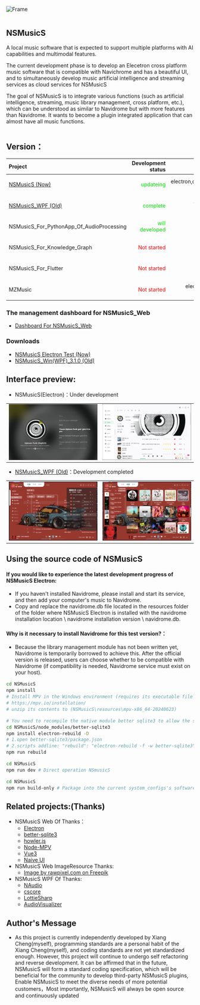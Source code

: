 ![Frame](https://github.com/Super-Badmen-Viper/NSMusicS/assets/83256054/97cd54e8-e0e4-4671-8a93-93cc94f74a91)
<div style="display: flex; align-items: center;">
    <div>
        <h2>NSMusicS</h2>
        <p>
            A local music software that is expected to support multiple platforms with AI capabilities and multimodal features.<br>
        </p>
        <p>
            The current development phase is to develop an Elecetron cross platform music software that is compatible with Navichrome and has a beautiful UI, and to simultaneously develop music artificial intelligence and streaming services as cloud services for NSMusicS
        </p>
        <p>
            The goal of NSMusicS is to integrate various functions (such as artificial intelligence, streaming, music library management, cross platform, etc.), which can be understood as similar to Navidrome but with more features than Navidrome. It wants to become a plugin integrated application that can almost have all music functions.
        </p>
    </div>
</div>



## Version：
| Project   | Development status | Technology Framework     | Author/Copyright Owner | Operating systems         | LICENSE          |  Software positioning |
| :-----    | ----:              | ----:                    | ----:             | :----:                    | :----:                    | :----:                    |
| [NSMusicS (Now)](https://github.com/Super-Badmen-Viper/NSMusicS)   |<font color="#00dd00">updateing</font>             | electron,docker,vue,nodejs,ts,vite,sqlite  [![My Skills](https://skillicons.dev/icons?i=electron,docker,vue,nodejs,ts,vite,sqlite)](https://skillicons.dev)  | [Xiang Cheng](https://github.com/Super-Badmen-Viper)  | (Windows,Linux(ubuntu+,Docker),MacOS,Android11++,IOS) Based on the Chrome kernel    | A-GPL 3.0 | Open source + Commercial | 
| [NSMusicS_WPF (Old)](https://github.com/Super-Badmen-Viper/NSMusicS_WPF)   |<font color="#00dd00">complete</font> | dotnet8(wpf),cs,window,sqlite [![My Skills](https://skillicons.dev/icons?i=dotnet,cs,windows,sqlite)](https://skillicons.dev)           | [Xiang Cheng](https://github.com/Super-Badmen-Viper)   | (Windows10++)             | A-GPL 3.0 | Open source + Commercial | 
| NSMusicS_For_PythonApp_Of_AudioProcessing   |<font color="#00dd00">will developed</font>             | pytorch,py [![My Skills](https://skillicons.dev/icons?i=pytorch,py)](https://skillicons.dev)  | [Xiang Cheng](https://github.com/Super-Badmen-Viper)  |    python    | Apache License 2.0 | Open source | 
| NSMusicS_For_Knowledge_Graph   |<font color="#FF0000">Not started</font>|  NebulaGraph / Neo4j <image width="200" src="https://www-cdn.nebula-graph.io/nebula-website-5.0/images/logo.png"/>      | [Xiang Cheng](https://github.com/Super-Badmen-Viper)   | (Windows10++/Linux)             | A-GPL 3.0 | Open source + Commercial | 
| NSMusicS_For_Flutter   |<font color="#FF0000">Not started</font>    | flutter,dart  [![My Skills](https://skillicons.dev/icons?i=flutter,dart)](https://skillicons.dev)    | [Xiang Cheng](https://github.com/Super-Badmen-Viper)   | (Windows10++,Linux(ubuntu+,群晖Nas+Docker),MacOS,Android11++,IOS) | A-GPL 3.0 | Open source + Commercial | 
| MZMusic   |<font color="#FF0000">Not started</font>             | electron,docker,vue,nodejs,ts,vite  [![My Skills](https://skillicons.dev/icons?i=electron,docker,vue,nodejs,ts,vite)](https://skillicons.dev)  | [MZMusic Team](https://github.com/MZMusic)  | (win,linux,macos...)      | Apache License 2.0 | Open source | 

### The management dashboard for NSMusicS_Web
  - [Dashboard For NSMusicS_Web](https://github.com/users/Super-Badmen-Viper/projects/4)
    
### Downloads
  - [NSMusicS Electron Test (Now)](https://github.com/Super-Badmen-Viper/NSMusicS/releases)
  - [NSMusicS_Win(WPF)_3.1.0 (Old)](https://github.com/Super-Badmen-Viper/NSMusicS_WPF/releases/tag/NSMusicS_Win(WPF)_0.9.0)

## Interface preview:
  - NSMusicS(Electron)：Under development
   <table>
      <tr>
        <td><img src="doc/Web (0).png" width="594"></td>
        <td><img src="doc/Web (1).png" width="594"></td>
      </tr>
   </table>
   
  - [NSMusicS_WPF (Old)](https://github.com/Super-Badmen-Viper/NSMusicS_WPF)：Development completed
  <table>
    <tr>
      <td><img src="doc/Test (2).png" width="594"></td>
      <td><img src="doc/Test (3).png" width="594"></td>
    </tr>
  </table>

## Using the source code of NSMusicS
#### If you would like to experience the latest development progress of NSMusicS Electron:
 - If you haven't installed Navidrome, please install and start its service, and then add your computer's music to Navidrome.
 - Copy and replace the navidrome.db file located in the resources folder of the folder where NSMusicS Electron is installed with the navidrome installation location \ navidrome installation version \ navidrome.db.
#### Why is it necessary to install Navidrome for this test version?：
 - Because the library management module has not been written yet, Navidrome is temporarily borrowed to achieve this. After the official version is released, users can choose whether to be compatible with Navidrome (if compatibility is needed, Navidrome service must exist on your host).
```sh
cd NSMusicS
npm install
# Install MPV in the Windows environment (requires its executable file compressed file) 
# https://mpv.io/installation/
# unzip its contents to (NSMusicS\resources\mpv-x86_64-20240623)
```
```sh
# You need to recompile the native module better sqlite3 to allow the sqlite database to read normally
cd NSMusicS/node_modules/better-sqlite3 
npm install electron-rebuild -D
# 1.open better-sqlite3/package.json 
# 2.scripts addline: "rebuild": "electron-rebuild -f -w better-sqlite3" 
npm run rebuild 
```
```sh
cd NSMusicS
npm run dev # Direct operation NSmusicS
```
```sh
cd NSMusicS
npm run build-only # Package into the current system_configs's software package (such as exe)
```

## Related projects:(Thanks)
- NSMusicS Web Of Thanks：
  - [Electron](https://github.com/electron/electron)
  - [better-sqlite3](https://github.com/WiseLibs/better-sqlite3)
  - [howler.js](https://github.com/goldfire/howler.js)
  - [Node-MPV](https://github.com/j-holub/Node-MPV)
  - [Vue3](https://github.com/vuejs/vue)
  - [Naive UI](https://github.com/tusen-ai/naive-ui)
- NSMusicS Web ImageResource Thanks:
  - <a href="https://www.freepik.com/free-photo/black-retro-vinyl-record-design-element_12189639.htm#fromView=search&page=5&position=9&uuid=c046ed77-1d8d-4858-b3d8-e8a96afa3d8d">Image by rawpixel.com on Freepik</a>
- NSMusicS WPF Of Thanks:
  - [NAudio](https://github.com/naudio/NAudio)
  - [cscore](https://github.com/filoe/cscore)
  - [LottieSharp](https://github.com/quicoli/LottieSharp)
  - [AudioVisualizer](https://github.com/SlimeNull/AudioVisualizer)

## Author's Message
 - As this project is currently independently developed by Xiang Cheng(myself), programming standards are a personal habit of the Xiang Cheng(myself), and coding standards are not yet standardized enough. However, this project will continue to undergo self refactoring and reverse development. It can be affirmed that in the future, NSMusicS will form a standard coding specification, which will be beneficial for the community to develop third-party NSMusicS plugins, Enable NSMusicS to meet the diverse needs of more potential customers，Most importantly, NSMusicS will always be open source and continuously updated
